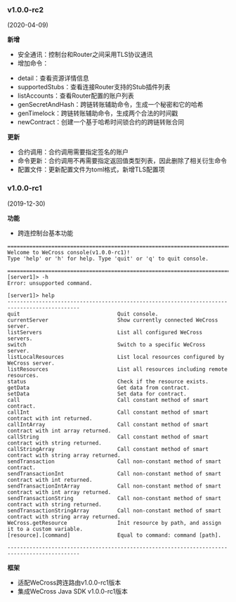 ### v1.0.0-rc2

(2020-04-09)

**新增**

* 安全通讯：控制台和Router之间采用TLS协议通讯
* 增加命令：
- detail：查看资源详情信息
- supportedStubs：查看连接Router支持的Stub插件列表
- listAccounts：查看Router配置的账户列表
- genSecretAndHash：跨链转账辅助命令，生成一个秘密和它的哈希
- genTimelock：跨链转账辅助命令，生成两个合法的时间戳
- newContract：创建一个基于哈希时间锁合约的跨链转账合同

**更新**

* 合约调用：合约调用需要指定签名的账户
* 命令更新：合约调用不再需要指定返回值类型列表，因此删除了相关衍生命令
* 配置文件：更新配置文件为toml格式，新增TLS配置项

### v1.0.0-rc1

(2019-12-30)

**功能**

* 跨连控制台基本功能

``` 
=============================================================================================
Welcome to WeCross console(v1.0.0-rc1)!
Type 'help' or 'h' for help. Type 'quit' or 'q' to quit console.

=============================================================================================
[server1]> -h
Error: unsupported command.

[server1]> help
---------------------------------------------------------------------------------------------
quit                               Quit console.
currentServer                      Show currently connected WeCross server.
listServers                        List all configured WeCross servers.
switch                             Switch to a specific WeCross server.
listLocalResources                 List local resources configured by WeCross server.
listResources                      List all resources including remote resources.
status                             Check if the resource exists.
getData                            Get data from contract.
setData                            Set data for contract.
call                               Call constant method of smart contract.
callInt                            Call constant method of smart contract with int returned.
callIntArray                       Call constant method of smart contract with int array returned.
callString                         Call constant method of smart contract with string returned.
callStringArray                    Call constant method of smart contract with string array returned.
sendTransaction                    Call non-constant method of smart contract.
sendTransactionInt                 Call non-constant method of smart contract with int returned.
sendTransactionIntArray            Call non-constant method of smart contract with int array returned.
sendTransactionString              Call non-constant method of smart contract with string returned.
sendTransactionStringArray         Call non-constant method of smart contract with string array returned.
WeCross.getResource                Init resource by path, and assign it to a custom variable.
[resource].[command]               Equal to command: command [path].

---------------------------------------------------------------------------------------------
```



**框架**

* 适配WeCross跨连路由v1.0.0-rc1版本
* 集成WeCross Java SDK v1.0.0-rc1版本
